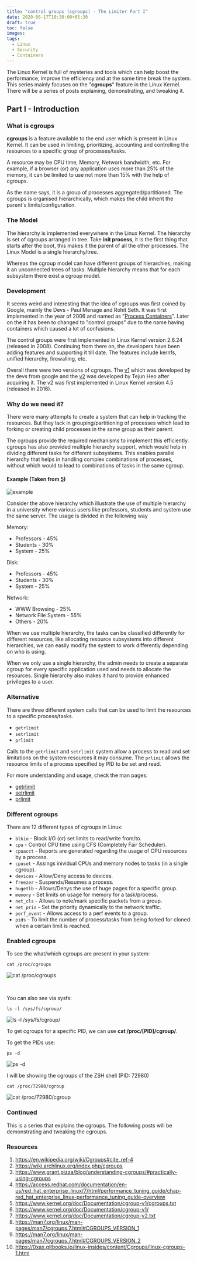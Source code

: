 ```yaml
---
title: "control groups (cgroups) - The Limiter Part I"
date: 2020-06-17T10:30:00+05:30
draft: true
toc: false
images:
tags:
  - Linux
  - Security
  - Containers
---
```



The Linux Kernel is full of mysteries and tools which can help boost the performance, improve the efficiency and at the same time break the system. This series mainly focuses on the "**cgroups**" feature in the Linux Kernel. There will be a series of posts explaining, demonstrating, and tweaking it.

## Part I - Introduction

### What is cgroups

**cgroups** is a feature available to the end user which is present in Linux Kernel. It can be used in limiting, prioritizing, accounting and controlling the resources to a specific group of processes/tasks.

A resource may be CPU time, Memory, Network bandwidth, etc. For example, if a browser (or) any application uses more than 25% of the memory, it can be limited to use not more than 15% with the help of cgroups.

As the name says, it is a group of processes aggregated/partitioned. The cgroups is organised hierarchically, which makes the child inherit the parent's limits/configuration.

### The Model

The hierarchy is implemented everywhere in the Linux Kernel. The hierarchy is set of cgroups arranged in tree. Take **init process**, it is the first thing that starts after the boot, this makes it the parent of all the other processes. The Linux Model is a single hierarchy/tree.

Whereas the cgroup model can have different groups of hierarchies, making it an unconnected trees of tasks. Multiple hierarchy means that for each subsystem there exist a cgroup model.

### Development

It seems weird and interesting that the idea of cgroups was first coined by Google, mainly the Devs - Paul Menage and Rohit Seth. It was first implemented in the year of 2006 and named as "[Process Containers](https://lwn.net/Articles/236038/)". Later on the it has been to changed to "control groups" due to the name having containers which caused a lot of confusions.

The control groups were first implemented in Linux Kernel version 2.6.24 (released in 2008). Continuing from there on, the developers have been adding features and supporting it till date. The features include kernfs, unified hierarchy, firewalling, etc.

Overall there were two versions of cgroups. The [v1](https://man7.org/linux/man-pages/man7/cgroups.7.html#CGROUPS_VERSION_1) which was developed by the devs from google and the [v2](https://man7.org/linux/man-pages/man7/cgroups.7.html#CGROUPS_VERSION_2) was developed by Tejun Heo after acquiring it. The v2 was first implemented in Linux Kernel version 4.5 (released in 2016).


### Why do we need it?

There were many attempts to create a system that can help in tracking the resources. But they lack in grouping/partitioning of processes which lead to forking or creating child processes in the same group as their parent.

The cgroups provide the required mechanisms to implement this efficiently. cgroups has also provided multiple hierarchy support, which would help in dividing different tasks for different subsystems. This enables parallel hierarchy that helps in handling complex combinations of processes, without which would to lead to combinations of tasks in the same cgroup.

#### Example (Taken from [5](https://www.kernel.org/doc/Documentation/cgroup-v1/cgroups.txt))

![example](/img/1.png)


Consider the above hierarchy which illustrate the use of multiple hierarchy in a university where various users like professors, students and system use the same server. The usage is divided in the following way

Memory:
  * Professors - 45%
  * Students - 30%
  * System - 25%

Disk:
  * Professors - 45%
  * Students - 30%
  * System - 25%

Network:
  * WWW Browsing - 25%
  * Network File System - 55%
  * Others - 20%

When we use multiple hierarchy, the tasks can be classified differently for different resources, like allocating resource subsystems into different hierarchies, we can easily modify the system to work differently depending on who is using.

When we only use a single hierarchy, the admin needs to create a separate cgroup for every specific application used and needs to allocate the resources. Single hierarchy also makes it hard to provide enhanced privileges to a user.

### Alternative

There are three different system calls that can be used to limit the resources to a specific process/tasks.
* `getrlimit`
* `setrlimit`
* `prlimit`

Calls to the `getrlimit` and `setrlimit` system allow a process to read and set limitations on the system resources it may consume. The `prlimit` allows the resource limits of a process specified by PID to be set and read.

For more understanding and usage, check the man pages:
* [getrlimit](https://man7.org/linux/man-pages/man2/getrlimit.2.html)
* [setrlimit](https://linux.die.net/man/2/setrlimit)
* [prlimit](https://www.man7.org/linux/man-pages/man1/prlimit.1.html)


### Different cgroups

There are 12 different types of cgroups in Linux:

* `blkio` - Block I/O (or) set limits to read/write from/to.
* `cpu` - Control CPU time using CFS (Completely Fair Scheduler).
* `cpuacct` - Reports are generated regarding the usage of CPU resources by a process.
* `cpuset` - Assings inividual CPUs and memory nodes to tasks (in a single cgroup).
* `devices` - Allow/Deny access to devices.
* `freezer` - Suspends/Resumes a process.
* `hugetlb` - Allows/Denys the use of huge pages for a specific group.
* `memory` - Set limits on usage for memory for a task/process.
* `net_cls` - Allows to note/mark specific packets from a group.
* `net_prio` - Set the priority dynamically to the network traffic.
* `perf_event` - Allows access to a perf events to a group.
* `pids` -  To limit the number of process/tasks from being forked for cloned when a certain limit is reached.

### Enabled cgroups

To see the what/which cgroups are present in your system:

```
cat /proc/cgroups
```
![cat /proc/cgroups](/img/2.png)

<br>

You can also see via sysfs:

```
ls -l /sys/fs/cgroup/
```

![ls -l /sys/fs/cgroup/](/img/3.png)


To get cgroups for a specific PID, we can use **cat /proc/[PID]/cgroup/**.

To get the PIDs use:
```
ps -d
```

![ps -d](/img/4.png)


I will be showing the cgroups of the ZSH shell (PID: 72980)

```
cat /proc/72980/cgroup
```

![cat /proc/72980/cgroup](/img/5.png)


### Continued

This is a series that explains the cgroups. The following posts will be demonstrating and tweaking the cgroups.


### Resources

1. https://en.wikipedia.org/wiki/Cgroups#cite_ref-4
2. https://wiki.archlinux.org/index.php/cgroups
3. https://www.grant.pizza/blog/understanding-cgroups/#practically-using-cgroups
4. https://access.redhat.com/documentation/en-us/red_hat_enterprise_linux/7/html/performance_tuning_guide/chap-red_hat_enterprise_linux-performance_tuning_guide-overview
5. https://www.kernel.org/doc/Documentation/cgroup-v1/cgroups.txt
6. https://www.kernel.org/doc/Documentation/cgroup-v1/
7. https://www.kernel.org/doc/Documentation/cgroup-v2.txt
8. https://man7.org/linux/man-pages/man7/cgroups.7.html#CGROUPS_VERSION_1
9. https://man7.org/linux/man-pages/man7/cgroups.7.html#CGROUPS_VERSION_2
10. https://0xax.gitbooks.io/linux-insides/content/Cgroups/linux-cgroups-1.html
